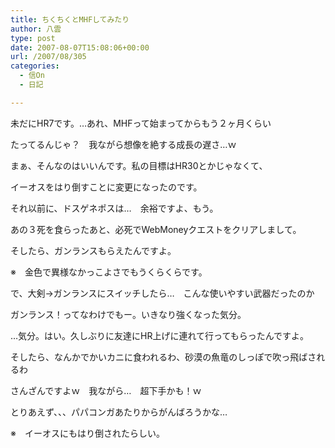 ```yaml
---
title: ちくちくとMHFしてみたり
author: 八雲
type: post
date: 2007-08-07T15:08:06+00:00
url: /2007/08/305
categories:
  - 信On
  - 日記

---
```

未だにHR7です。…あれ、MHFって始まってからもう２ヶ月くらい
  
たってるんじゃ？　我ながら想像を絶する成長の遅さ…ｗ

まぁ、そんなのはいいんです。私の目標はHR30とかじゃなくて、
  
イーオスをはり倒すことに変更になったのです。

それ以前に、ドスゲネポスは…　余裕ですよ、もう。
  
あの３死を食らったあと、必死でWebMoneyクエストをクリアしまして。
  
そしたら、ガンランスもらえたんですよ。
  
※　金色で異様なかっこよさでもうくらくらです。
  
で、大剣→ガンランスにスイッチしたら…　こんな使いやすい武器だったのか
  
ガンランス！ってなわけでもー。いきなり強くなった気分。

…気分。はい。久しぶりに友達にHR上げに連れて行ってもらったんですよ。
  
そしたら、なんかでかいカニに食われるわ、砂漠の魚竜のしっぽで吹っ飛ばされるわ
  
さんざんですよｗ　我ながら…　超下手かも！ｗ
  
とりあえず、、、パパコンガあたりからがんばろうかな…
  
※　イーオスにもはり倒されたらしい。